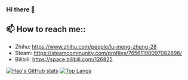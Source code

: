 ### Hi there 👋

<!--
**IncubatorShokuhou/IncubatorShokuhou** is a ✨ _special_ ✨ repository because its `README.md` (this file) appears on your GitHub profile.

Here are some ideas to get you started:

- 🔭 I’m currently working on ...
- 🌱 I’m currently learning ...
- 👯 I’m looking to collaborate on ...
- 🤔 I’m looking for help with ...
- 💬 Ask me about ...
- 📫 How to reach me: ...
- 😄 Pronouns: ...
- ⚡ Fun fact: ...
-->

## 📫 How to reach me::
 
* Zhihu: https://www.zhihu.com/people/lu-meng-zheng-28
* Steam: https://steamcommunity.com/profiles/76561198097082898/
* Bilibili: https://space.bilibili.com/126825


[![Hao's GitHub stats](https://github-readme-stats.vercel.app/api?username=IncubatorShokuhou&theme=material-palenight&count_private=true)](https://github.com/anuraghazra/github-readme-stats)
[![Top Langs](https://github-readme-stats.vercel.app/api/top-langs/?username=IncubatorShokuhou&theme=material-palenight&hide=Jupyter&layout=compact)](https://github.com/anuraghazra/github-readme-stats)
